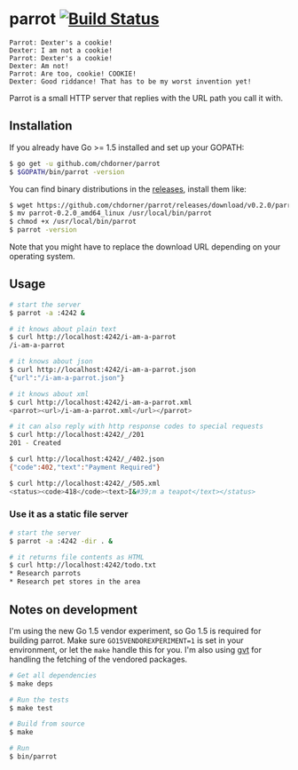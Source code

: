 # parrot [![Build Status](https://travis-ci.org/chdorner/parrot.svg)](https://travis-ci.org/chdorner/parrot)

    Parrot: Dexter's a cookie!
    Dexter: I am not a cookie!
    Parrot: Dexter's a cookie!
    Dexter: Am not!
    Parrot: Are too, cookie! COOKIE!
    Dexter: Good riddance! That has to be my worst invention yet!

Parrot is a small HTTP server that replies with the URL path you call it with.

## Installation

If you already have Go >= 1.5 installed and set up your GOPATH:

```bash
$ go get -u github.com/chdorner/parrot
$ $GOPATH/bin/parrot -version
```

You can find binary distributions in the
[releases](https://github.com/chdorner/parrot/releases), install them like:

```bash
$ wget https://github.com/chdorner/parrot/releases/download/v0.2.0/parrot-0.2.0_amd64_linux
$ mv parrot-0.2.0_amd64_linux /usr/local/bin/parrot
$ chmod +x /usr/local/bin/parrot
$ parrot -version
```

Note that you might have to replace the download URL depending on your
operating system.

## Usage

```bash
# start the server
$ parrot -a :4242 &

# it knows about plain text
$ curl http://localhost:4242/i-am-a-parrot
/i-am-a-parrot

# it knows about json
$ curl http://localhost:4242/i-am-a-parrot.json
{"url":"/i-am-a-parrot.json"}

# it knows about xml
$ curl http://localhost:4242/i-am-a-parrot.xml
<parrot><url>/i-am-a-parrot.xml</url></parrot>

# it can also reply with http response codes to special requests
$ curl http://localhost:4242/_/201
201 - Created

$ curl http://localhost:4242/_/402.json
{"code":402,"text":"Payment Required"}

$ curl http://localhost:4242/_/505.xml
<status><code>418</code><text>I&#39;m a teapot</text></status>
```

### Use it as a static file server

```bash
# start the server
$ parrot -a :4242 -dir . &

# it returns file contents as HTML
$ curl http://localhost:4242/todo.txt
* Research parrots
* Research pet stores in the area
```

## Notes on development

I'm using the new Go 1.5 vendor experiment, so Go 1.5 is required for building
parrot. Make sure `GO15VENDOREXPERIMENT=1` is set in your environment, or let
the `make` handle this for you. I'm also using
[gvt](https://github.com/FiloSottile/gvt) for handling the
fetching of the vendored packages.

```bash
# Get all dependencies
$ make deps

# Run the tests
$ make test

# Build from source
$ make

# Run
$ bin/parrot
```
